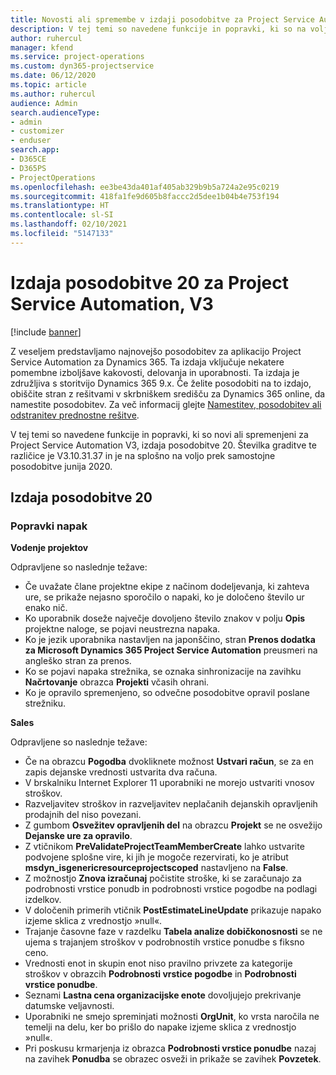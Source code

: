 ```yaml
---
title: Novosti ali spremembe v izdaji posodobitve za Project Service Automation 20, V3
description: V tej temi so navedene funkcije in popravki, ki so na voljo za izdajo posodobitve 20 za Project Service Automation, V3
author: ruhercul
manager: kfend
ms.service: project-operations
ms.custom: dyn365-projectservice
ms.date: 06/12/2020
ms.topic: article
ms.author: ruhercul
audience: Admin
search.audienceType:
- admin
- customizer
- enduser
search.app:
- D365CE
- D365PS
- ProjectOperations
ms.openlocfilehash: ee3be43da401af405ab329b9b5a724a2e95c0219
ms.sourcegitcommit: 418fa1fe9d605b8faccc2d5dee1b04b4e753f194
ms.translationtype: HT
ms.contentlocale: sl-SI
ms.lasthandoff: 02/10/2021
ms.locfileid: "5147133"
---
```

# <a name="project-service-automation-update-release-20-v3"></a>Izdaja posodobitve 20 za Project Service Automation, V3

[!include [banner](../includes/psa-now-project-operations.md)]

Z veseljem predstavljamo najnovejšo posodobitev za aplikacijo Project Service Automation za Dynamics 365. Ta izdaja vključuje nekatere pomembne izboljšave kakovosti, delovanja in uporabnosti. Ta izdaja je združljiva s storitvijo Dynamics 365 9.x. Če želite posodobiti na to izdajo, obiščite stran z rešitvami v skrbniškem središču za Dynamics 365 online, da namestite posodobitev. Za več informacij glejte [Namestitev, posodobitev ali odstranitev prednostne rešitve](https://docs.microsoft.com/power-platform/admin/install-remove-preferred-solution).

V tej temi so navedene funkcije in popravki, ki so novi ali spremenjeni za Project Service Automation V3, izdaja posodobitve 20. Številka graditve te različice je V3.10.31.37 in je na splošno na voljo prek samostojne posodobitve junija 2020.

## <a name="update-release-20"></a>Izdaja posodobitve 20

### <a name="bug-fixes"></a>Popravki napak

**Vodenje projektov**

Odpravljene so naslednje težave:

- Če uvažate člane projektne ekipe z načinom dodeljevanja, ki zahteva ure, se prikaže nejasno sporočilo o napaki, ko je določeno število ur enako nič.
- Ko uporabnik doseže največje dovoljeno število znakov v polju **Opis** projektne naloge, se pojavi neustrezna napaka.
- Ko je jezik uporabnika nastavljen na japonščino, stran **Prenos dodatka za Microsoft Dynamics 365 Project Service Automation** preusmeri na angleško stran za prenos.
- Ko se pojavi napaka strežnika, se oznaka sinhronizacije na zavihku **Načrtovanje** obrazca **Projekti** včasih ohrani.
- Ko je opravilo spremenjeno, so odvečne posodobitve opravil poslane strežniku.

**Sales**

Odpravljene so naslednje težave:

- Če na obrazcu **Pogodba** dvokliknete možnost **Ustvari račun**, se za en zapis dejanske vrednosti ustvarita dva računa.
- V brskalniku Internet Explorer 11 uporabniki ne morejo ustvariti vnosov stroškov.
- Razveljavitev stroškov in razveljavitev neplačanih dejanskih opravljenih prodajnih del niso povezani.
- Z gumbom **Osvežitev opravljenih del** na obrazcu **Projekt** se ne osvežijo **Dejanske ure za opravilo**.
- Z vtičnikom **PreValidateProjectTeamMemberCreate** lahko ustvarite podvojene splošne vire, ki jih je mogoče rezervirati, ko je atribut **msdyn_isgenericresourceprojectscoped** nastavljeno na **False**.
- Z možnostjo **Znova izračunaj** počistite stroške, ki se zaračunajo za podrobnosti vrstice ponudb in podrobnosti vrstice pogodbe na podlagi izdelkov.
- V določenih primerih vtičnik **PostEstimateLineUpdate** prikazuje napako izjeme sklica z vrednostjo »null«.
- Trajanje časovne faze v razdelku **Tabela analize dobičkonosnosti** se ne ujema s trajanjem stroškov v podrobnostih vrstice ponudbe s fiksno ceno.
- Vrednosti enot in skupin enot niso pravilno privzete za kategorije stroškov v obrazcih **Podrobnosti vrstice pogodbe** in **Podrobnosti vrstice ponudbe**.
- Seznami **Lastna cena organizacijske enote** dovoljujejo prekrivanje datumske veljavnosti.
- Uporabniki ne smejo spreminjati možnosti **OrgUnit**, ko vrsta naročila ne temelji na delu, ker bo prišlo do napake izjeme sklica z vrednostjo »null«.
- Pri poskusu krmarjenja iz obrazca **Podrobnosti vrstice ponudbe** nazaj na zavihek **Ponudba** se obrazec osveži in prikaže se zavihek **Povzetek**.

